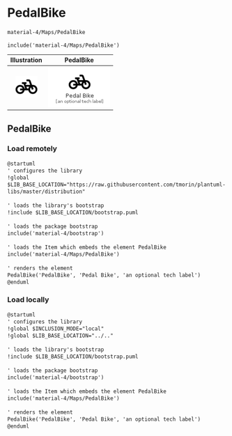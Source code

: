 # PedalBike


```text
material-4/Maps/PedalBike
```

```text
include('material-4/Maps/PedalBike')
```



| Illustration | PedalBike |
| :---: | :---: |
| ![illustration for Illustration](../../material-4/Maps/PedalBike.png) | ![illustration for PedalBike](../../material-4/Maps/PedalBike.Local.png) |




## PedalBike

### Load remotely
```plantuml
@startuml
' configures the library
!global $LIB_BASE_LOCATION="https://raw.githubusercontent.com/tmorin/plantuml-libs/master/distribution"

' loads the library's bootstrap
!include $LIB_BASE_LOCATION/bootstrap.puml

' loads the package bootstrap
include('material-4/bootstrap')

' loads the Item which embeds the element PedalBike
include('material-4/Maps/PedalBike')

' renders the element
PedalBike('PedalBike', 'Pedal Bike', 'an optional tech label')
@enduml
```

### Load locally
```plantuml
@startuml
' configures the library
!global $INCLUSION_MODE="local"
!global $LIB_BASE_LOCATION="../.."

' loads the library's bootstrap
!include $LIB_BASE_LOCATION/bootstrap.puml

' loads the package bootstrap
include('material-4/bootstrap')

' loads the Item which embeds the element PedalBike
include('material-4/Maps/PedalBike')

' renders the element
PedalBike('PedalBike', 'Pedal Bike', 'an optional tech label')
@enduml
```

